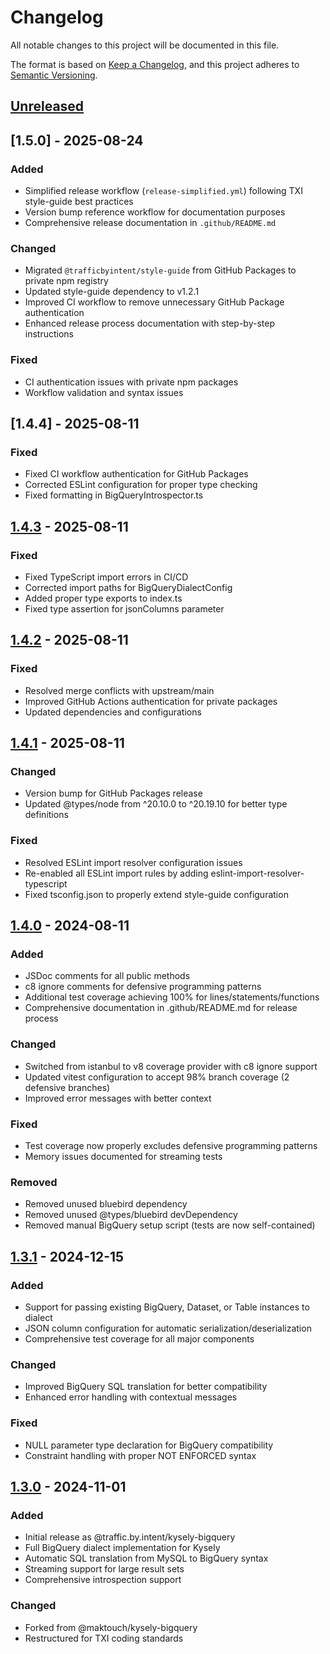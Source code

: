 # Changelog

All notable changes to this project will be documented in this file.

The format is based on [Keep a Changelog](https://keepachangelog.com/en/1.0.0/),
and this project adheres to [Semantic Versioning](https://semver.org/spec/v2.0.0.html).

## [Unreleased]

## [1.5.0] - 2025-08-24

### Added
- Simplified release workflow (`release-simplified.yml`) following TXI style-guide best practices
- Version bump reference workflow for documentation purposes
- Comprehensive release documentation in `.github/README.md`

### Changed
- Migrated `@trafficbyintent/style-guide` from GitHub Packages to private npm registry
- Updated style-guide dependency to v1.2.1
- Improved CI workflow to remove unnecessary GitHub Package authentication
- Enhanced release process documentation with step-by-step instructions

### Fixed
- CI authentication issues with private npm packages
- Workflow validation and syntax issues

## [1.4.4] - 2025-08-11

### Fixed
- Fixed CI workflow authentication for GitHub Packages
- Corrected ESLint configuration for proper type checking
- Fixed formatting in BigQueryIntrospector.ts

## [1.4.3] - 2025-08-11

### Fixed
- Fixed TypeScript import errors in CI/CD
- Corrected import paths for BigQueryDialectConfig
- Added proper type exports to index.ts
- Fixed type assertion for jsonColumns parameter

## [1.4.2] - 2025-08-11

### Fixed
- Resolved merge conflicts with upstream/main
- Improved GitHub Actions authentication for private packages
- Updated dependencies and configurations

## [1.4.1] - 2025-08-11

### Changed
- Version bump for GitHub Packages release
- Updated @types/node from ^20.10.0 to ^20.19.10 for better type definitions

### Fixed
- Resolved ESLint import resolver configuration issues
- Re-enabled all ESLint import rules by adding eslint-import-resolver-typescript
- Fixed tsconfig.json to properly extend style-guide configuration

## [1.4.0] - 2024-08-11

### Added
- JSDoc comments for all public methods
- c8 ignore comments for defensive programming patterns
- Additional test coverage achieving 100% for lines/statements/functions
- Comprehensive documentation in .github/README.md for release process

### Changed
- Switched from istanbul to v8 coverage provider with c8 ignore support
- Updated vitest configuration to accept 98% branch coverage (2 defensive branches)
- Improved error messages with better context

### Fixed
- Test coverage now properly excludes defensive programming patterns
- Memory issues documented for streaming tests

### Removed
- Removed unused bluebird dependency
- Removed unused @types/bluebird devDependency
- Removed manual BigQuery setup script (tests are now self-contained)

## [1.3.1] - 2024-12-15

### Added
- Support for passing existing BigQuery, Dataset, or Table instances to dialect
- JSON column configuration for automatic serialization/deserialization
- Comprehensive test coverage for all major components

### Changed
- Improved BigQuery SQL translation for better compatibility
- Enhanced error handling with contextual messages

### Fixed
- NULL parameter type declaration for BigQuery compatibility
- Constraint handling with proper NOT ENFORCED syntax

## [1.3.0] - 2024-11-01

### Added
- Initial release as @traffic.by.intent/kysely-bigquery
- Full BigQuery dialect implementation for Kysely
- Automatic SQL translation from MySQL to BigQuery syntax
- Streaming support for large result sets
- Comprehensive introspection support

### Changed
- Forked from @maktouch/kysely-bigquery
- Restructured for TXI coding standards

[Unreleased]: https://github.com/trafficbyintent/kysely-bigquery/compare/v1.4.3...HEAD
[1.4.3]: https://github.com/trafficbyintent/kysely-bigquery/compare/v1.4.2...v1.4.3
[1.4.2]: https://github.com/trafficbyintent/kysely-bigquery/compare/v1.4.1...v1.4.2
[1.4.1]: https://github.com/trafficbyintent/kysely-bigquery/compare/v1.4.0...v1.4.1
[1.4.0]: https://github.com/trafficbyintent/kysely-bigquery/compare/v1.3.1...v1.4.0
[1.3.1]: https://github.com/trafficbyintent/kysely-bigquery/compare/v1.3.0...v1.3.1
[1.3.0]: https://github.com/trafficbyintent/kysely-bigquery/releases/tag/v1.3.0